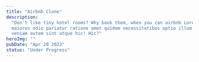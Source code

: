 ```yaml
---
title: "Airbnb Clone"
description:
  "Don't like tiny hotel rooms? Why book them, when you can airbnb Lorem ipsum dolor sit amet consectetur adipisicing elit. Molestiae eligendi porro ipsum, iste quae
  maiores odio pariatur ratione amet quidem necessitatibus optio illum eaque
  veniam autem sint atque hic! Hic?"
heroImg: ""
pubDate: "Apr 20 2023"
status: "Under Progress"
---
```

